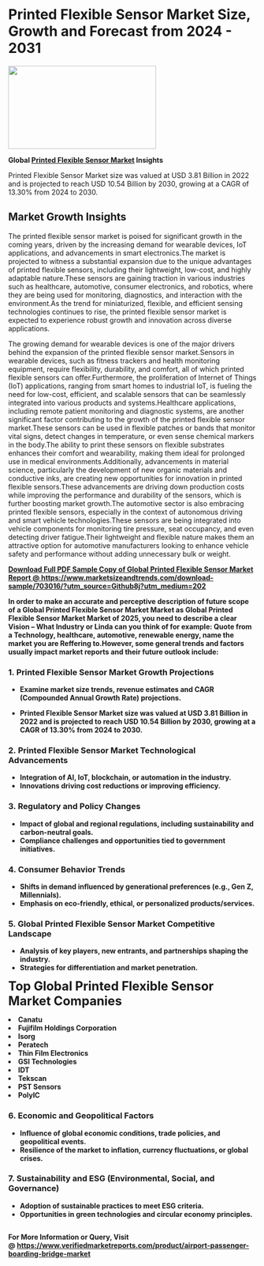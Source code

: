<H1>Printed Flexible Sensor Market Size, Growth and Forecast from 2024 - 2031</H1><img class="aligncenter size-medium wp-image-584254" src="https://thirdeyenews.in/wp-content/uploads/2024/09/Global-Market-Research-300x168.jpeg" alt="" width="300" height="168" /><p><strong>Global&nbsp;<a href="https://www.marketsizeandtrends.com/download-sample/703016/?utm_source=Github8j?utm_medium=202">Printed Flexible Sensor Market</a> Insights</strong></p><p>Printed Flexible Sensor Market size was valued at USD 3.81 Billion in 2022 and is projected to reach USD 10.54 Billion by 2030, growing at a CAGR of 13.30% from 2024 to 2030.</p><p><h2>Market Growth Insights</h2> <p>The printed flexible sensor market is poised for significant growth in the coming years, driven by the increasing demand for wearable devices, IoT applications, and advancements in smart electronics.The market is projected to witness a substantial expansion due to the unique advantages of printed flexible sensors, including their lightweight, low-cost, and highly adaptable nature.These sensors are gaining traction in various industries such as healthcare, automotive, consumer electronics, and robotics, where they are being used for monitoring, diagnostics, and interaction with the environment.As the trend for miniaturized, flexible, and efficient sensing technologies continues to rise, the printed flexible sensor market is expected to experience robust growth and innovation across diverse applications.</p> <p><strong><a href="#"></a></strong></p> <p>The growing demand for wearable devices is one of the major drivers behind the expansion of the printed flexible sensor market.Sensors in wearable devices, such as fitness trackers and health monitoring equipment, require flexibility, durability, and comfort, all of which printed flexible sensors can offer.Furthermore, the proliferation of Internet of Things (IoT) applications, ranging from smart homes to industrial IoT, is fueling the need for low-cost, efficient, and scalable sensors that can be seamlessly integrated into various products and systems.Healthcare applications, including remote patient monitoring and diagnostic systems, are another significant factor contributing to the growth of the printed flexible sensor market.These sensors can be used in flexible patches or bands that monitor vital signs, detect changes in temperature, or even sense chemical markers in the body.The ability to print these sensors on flexible substrates enhances their comfort and wearability, making them ideal for prolonged use in medical environments.Additionally, advancements in material science, particularly the development of new organic materials and conductive inks, are creating new opportunities for innovation in printed flexible sensors.These advancements are driving down production costs while improving the performance and durability of the sensors, which is further boosting market growth.The automotive sector is also embracing printed flexible sensors, especially in the context of autonomous driving and smart vehicle technologies.These sensors are being integrated into vehicle components for monitoring tire pressure, seat occupancy, and even detecting driver fatigue.Their lightweight and flexible nature makes them an attractive option for automotive manufacturers looking to enhance vehicle safety and performance without adding unnecessary bulk or weight.<p><strong><a href="#"></p><p><span class=""><strong>Download Full PDF Sample Copy of Global Printed Flexible Sensor Market Report</strong> @ <a href="https://www.marketsizeandtrends.com/download-sample/703016/?utm_source=Github8j?utm_medium=202" target="_blank">https://www.marketsizeandtrends.com/download-sample/703016/?utm_source=Github8j?utm_medium=202</a></span></p><p>In order to make an accurate and perceptive description of future scope of a Global&nbsp;Printed Flexible Sensor Market Market as Global&nbsp;Printed Flexible Sensor Market Market of 2025, you need to describe a clear Vision &ndash; What Industry or Linda can you think of for example: Quote from a Technology, healthcare, automotive, renewable energy, name the market you are Reffering to.However, some general trends and factors usually impact market reports and their future outlook include:</p><h3>1.&nbsp;<strong>Printed Flexible Sensor Market Growth Projections</strong></h3><ul><li>Examine market size trends, revenue estimates and CAGR (Compounded Annual Growth Rate) projections.</li><li><p>Printed Flexible Sensor Market size was valued at USD 3.81 Billion in 2022 and is projected to reach USD 10.54 Billion by 2030, growing at a CAGR of 13.30% from 2024 to 2030.</p></li></ul><h3>2.&nbsp;<strong>Printed Flexible Sensor Market Technological Advancements</strong></h3><ul><li>Integration of AI, IoT, blockchain, or automation in the industry.</li><li>Innovations driving cost reductions or improving efficiency.</li></ul><h3>3.&nbsp;<strong>Regulatory and Policy Changes</strong></h3><ul><li>Impact of global and regional regulations, including sustainability and carbon-neutral goals.</li><li>Compliance challenges and opportunities tied to government initiatives.</li></ul><h3>4.&nbsp;<strong>Consumer Behavior Trends</strong></h3><ul><li>Shifts in demand influenced by generational preferences (e.g., Gen Z, Millennials).</li><li>Emphasis on eco-friendly, ethical, or personalized products/services.</li></ul><h3>5.&nbsp;<strong>Global Printed Flexible Sensor Market Competitive Landscape</strong></h3><ul><li>Analysis of key players, new entrants, and partnerships shaping the industry.</li><li>Strategies for differentiation and market penetration.</li></ul><p data-pm-slice="1 1 []"><span style="color: inherit; font-family: inherit; font-size: 25px;">Top Global Printed Flexible Sensor Market Companies</span></p><div class="" data-test-id=""><p><li>Canatu</li><li> Fujifilm Holdings Corporation</li><li> Isorg</li><li> Peratech</li><li> Thin Film Electronics</li><li> GSI Technologies</li><li> IDT</li><li> Tekscan</li><li> PST Sensors</li><li> PolyIC</li></p></div><h3>6.&nbsp;<strong>Economic and Geopolitical Factors</strong></h3><ul><li>Influence of global economic conditions, trade policies, and geopolitical events.</li><li>Resilience of the market to inflation, currency fluctuations, or global crises.</li></ul><h3>7.&nbsp;<strong>Sustainability and ESG (Environmental, Social, and Governance)</strong></h3><ul><li>Adoption of sustainable practices to meet ESG criteria.</li><li>Opportunities in green technologies and circular economy principles.</li></ul><h2><strong style="font-size: 14px;">For More Information or Query, Visit @&nbsp;</strong><a style="background-color: #ffffff; font-size: 14px;" href="https://www.marketsizeandtrends.com/report/printed-flexible-sensor-market/" target="_blank">https://www.verifiedmarketreports.com/product/airport-passenger-boarding-bridge-market</a></h2>